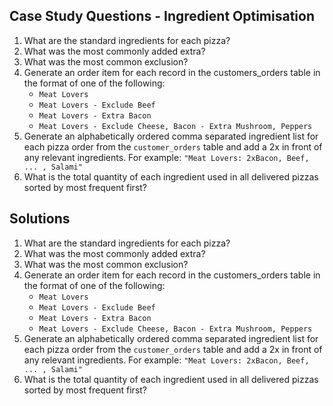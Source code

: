 ## Case Study Questions - Ingredient Optimisation
1. What are the standard ingredients for each pizza?
2. What was the most commonly added extra?
3. What was the most common exclusion?
4. Generate an order item for each record in the customers_orders table in the format of one of the following:
    - `Meat Lovers`
    - `Meat Lovers - Exclude Beef`
    - `Meat Lovers - Extra Bacon`
    - `Meat Lovers - Exclude Cheese, Bacon - Extra Mushroom, Peppers`
5. Generate an alphabetically ordered comma separated ingredient list for each pizza order from the `customer_orders` table and add a 2x in front of any relevant ingredients.
   For example: `"Meat Lovers: 2xBacon, Beef, ... , Salami"`
6. What is the total quantity of each ingredient used in all delivered pizzas sorted by most frequent first?

## Solutions
1. What are the standard ingredients for each pizza?
2. What was the most commonly added extra?
3. What was the most common exclusion?
4. Generate an order item for each record in the customers_orders table in the format of one of the following:
    - `Meat Lovers`
    - `Meat Lovers - Exclude Beef`
    - `Meat Lovers - Extra Bacon`
    - `Meat Lovers - Exclude Cheese, Bacon - Extra Mushroom, Peppers`
5. Generate an alphabetically ordered comma separated ingredient list for each pizza order from the `customer_orders` table and add a 2x in front of any relevant ingredients.
   For example: `"Meat Lovers: 2xBacon, Beef, ... , Salami"`
6. What is the total quantity of each ingredient used in all delivered pizzas sorted by most frequent first?

